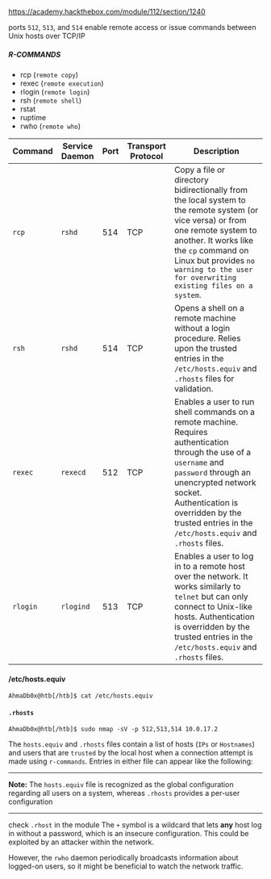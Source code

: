
https://academy.hackthebox.com/module/112/section/1240

ports `512`, `513`, and `514`
enable remote access or issue commands between Unix hosts over TCP/IP

##### R-COMMANDS
- rcp (`remote copy`)
- rexec (`remote execution`)
- rlogin (`remote login`)
- rsh (`remote shell`)
- rstat
- ruptime
- rwho (`remote who`)

|**Command**|**Service Daemon**|**Port**|**Transport Protocol**|**Description**|
|---|---|---|---|---|
|`rcp`|`rshd`|514|TCP|Copy a file or directory bidirectionally from the local system to the remote system (or vice versa) or from one remote system to another. It works like the `cp` command on Linux but provides `no warning to the user for overwriting existing files on a system`.|
|`rsh`|`rshd`|514|TCP|Opens a shell on a remote machine without a login procedure. Relies upon the trusted entries in the `/etc/hosts.equiv` and `.rhosts` files for validation.|
|`rexec`|`rexecd`|512|TCP|Enables a user to run shell commands on a remote machine. Requires authentication through the use of a `username` and `password` through an unencrypted network socket. Authentication is overridden by the trusted entries in the `/etc/hosts.equiv` and `.rhosts` files.|
|`rlogin`|`rlogind`|513|TCP|Enables a user to log in to a remote host over the network. It works similarly to `telnet` but can only connect to Unix-like hosts. Authentication is overridden by the trusted entries in the `/etc/hosts.equiv` and `.rhosts` files.|

#### /etc/hosts.equiv

```shell
AhmaDb0x@htb[/htb]$ cat /etc/hosts.equiv
```

#### `.rhosts`

```shell
AhmaDb0x@htb[/htb]$ sudo nmap -sV -p 512,513,514 10.0.17.2
```

The `hosts.equiv` and `.rhosts` files contain a list of hosts (`IPs` or `Hostnames`) and users that are `trusted` by the local host when a connection attempt is made using `r-commands`. Entries in either file can appear like the following:

--- 

**Note:** The `hosts.equiv` file is recognized as the global configuration regarding all users on a system, whereas `.rhosts` provides a per-user configuration

---

check `.rhost` in the module
The `+` symbol is a wildcard that lets **any** host log in without a password, which is an insecure configuration. This could be exploited by an attacker within the network.



However, the `rwho` daemon periodically broadcasts information about logged-on users, so it might be beneficial to watch the network traffic.

